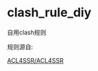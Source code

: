 # clash_rule_diy

自用clash规则

规则源自:

[ACL4SSR/ACL4SSR](https://github.com/ACL4SSR/ACL4SSR/tree/master)

